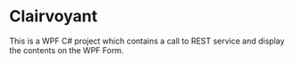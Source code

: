 # Clairvoyant
This is a WPF C# project which contains a call to REST service and display the contents on the WPF Form.
